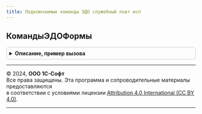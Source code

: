 ```yaml
---
title: Подключаемые команды ЭДО служебный повт исп
---
```



## КомандыЭДОФормы
<details style="margin: 1em 0; padding: 0.5em; border: 1px solid #ccc; border-radius: 6px;">

<summary style="font-weight: bold; cursor: pointer;">Описание, пример вызова</summary>

```bsl

// Возвращает список команд ЭДО для указанной формы.
//
// Параметры:
//  Форма - УправляемаяФорма, Строка - форма или полное имя формы, для которой необходимо получить список команд ЭДО;
//  НаправлениеЭД - ПеречислениеСсылка.НаправленияЭДО - направление документа, для которого выполняется команда;
//  ТолькоВМенюЕще - Булево - если Истина, то команда будет размещена только в меню Еще.
//
// Возвращаемое значение:
//  ТаблицаЗначений - описание см. ПодключаемыеКомандыЭДОСлужебный.СоздатьКоллекциюКомандЭДО.
//
Функция КомандыЭДОФормы(Форма, НаправлениеЭД, ТолькоВМенюЕще) Экспорт
```

Пример вызова
```bsl
Результат = ПодключаемыеКомандыЭДОСлужебныйПовтИсп.КомандыЭДОФормы(Форма, НаправлениеЭД, ТолькоВМенюЕще) 
```
</details>

---

© 2024, **ООО 1С-Софт**  
Все права защищены. Эта программа и сопроводительные материалы предоставляются  
в соответствии с условиями лицензии [Attribution 4.0 International (CC BY 4.0)](https://creativecommons.org/licenses/by/4.0/legalcode).

---
